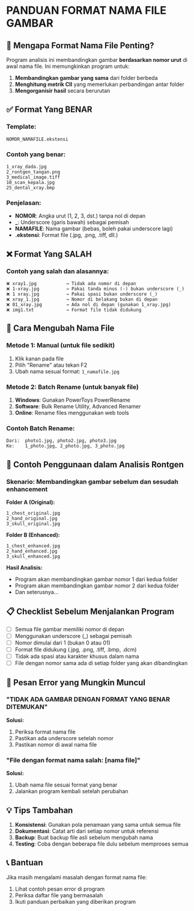 # PANDUAN FORMAT NAMA FILE GAMBAR

## 🎯 Mengapa Format Nama File Penting?

Program analisis ini membandingkan gambar **berdasarkan nomor urut** di awal nama file. Ini memungkinkan program untuk:

1. **Membandingkan gambar yang sama** dari folder berbeda
2. **Menghitung metrik CII** yang memerlukan perbandingan antar folder
3. **Mengorganisir hasil** secara berurutan

## ✅ Format Yang BENAR

### Template:
```
NOMOR_NAMAFILE.ekstensi
```

### Contoh yang benar:
```
1_xray_dada.jpg
2_rontgen_tangan.png
3_medical_image.tiff
10_scan_kepala.jpg
25_dental_xray.bmp
```

### Penjelasan:
- **NOMOR**: Angka urut (1, 2, 3, dst.) tanpa nol di depan
- **_**: Underscore (garis bawah) sebagai pemisah
- **NAMAFILE**: Nama gambar (bebas, boleh pakai underscore lagi)
- **.ekstensi**: Format file (.jpg, .png, .tiff, dll.)

## ❌ Format Yang SALAH

### Contoh yang salah dan alasannya:

```
❌ xray1.jpg           → Tidak ada nomor di depan
❌ 1-xray.jpg          → Pakai tanda minus (-) bukan underscore (_)
❌ 1 xray.jpg          → Pakai spasi bukan underscore (_)
❌ xray_1.jpg          → Nomor di belakang bukan di depan
❌ 01_xray.jpg         → Ada nol di depan (gunakan 1_xray.jpg)
❌ img1.txt            → Format file tidak didukung
```

## 🔄 Cara Mengubah Nama File

### Metode 1: Manual (untuk file sedikit)
1. Klik kanan pada file
2. Pilih "Rename" atau tekan F2
3. Ubah nama sesuai format: `1_namafile.jpg`

### Metode 2: Batch Rename (untuk banyak file)
1. **Windows**: Gunakan PowerToys PowerRename
2. **Software**: Bulk Rename Utility, Advanced Renamer
3. **Online**: Rename files menggunakan web tools

### Contoh Batch Rename:
```
Dari:  photo1.jpg, photo2.jpg, photo3.jpg
Ke:    1_photo.jpg, 2_photo.jpg, 3_photo.jpg
```

## 🏥 Contoh Penggunaan dalam Analisis Rontgen

### Skenario: Membandingkan gambar sebelum dan sesudah enhancement

**Folder A (Original):**
```
1_chest_original.jpg
2_hand_original.jpg
3_skull_original.jpg
```

**Folder B (Enhanced):**
```
1_chest_enhanced.jpg
2_hand_enhanced.jpg
3_skull_enhanced.jpg
```

**Hasil Analisis:**
- Program akan membandingkan gambar nomor 1 dari kedua folder
- Program akan membandingkan gambar nomor 2 dari kedua folder
- Dan seterusnya...

## 📋 Checklist Sebelum Menjalankan Program

- [ ] Semua file gambar memiliki nomor di depan
- [ ] Menggunakan underscore (_) sebagai pemisah
- [ ] Nomor dimulai dari 1 (bukan 0 atau 01)
- [ ] Format file didukung (.jpg, .png, .tiff, .bmp, .dcm)
- [ ] Tidak ada spasi atau karakter khusus dalam nama
- [ ] File dengan nomor sama ada di setiap folder yang akan dibandingkan

## 🚨 Pesan Error yang Mungkin Muncul

### "TIDAK ADA GAMBAR DENGAN FORMAT YANG BENAR DITEMUKAN"
**Solusi:**
1. Periksa format nama file
2. Pastikan ada underscore setelah nomor
3. Pastikan nomor di awal nama file

### "File dengan format nama salah: [nama file]"
**Solusi:**
1. Ubah nama file sesuai format yang benar
2. Jalankan program kembali setelah perubahan

## 💡 Tips Tambahan

1. **Konsistensi**: Gunakan pola penamaan yang sama untuk semua file
2. **Dokumentasi**: Catat arti dari setiap nomor untuk referensi
3. **Backup**: Buat backup file asli sebelum mengubah nama
4. **Testing**: Coba dengan beberapa file dulu sebelum memproses semua

## 📞 Bantuan

Jika masih mengalami masalah dengan format nama file:
1. Lihat contoh pesan error di program
2. Periksa daftar file yang bermasalah
3. Ikuti panduan perbaikan yang diberikan program